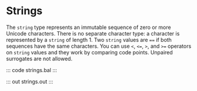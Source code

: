 # Strings

The `string` type represents an immutable sequence of zero or more Unicode characters. There is no separate character type: a character is represented by a `string` of length 1. Two `string` values are `==` if both sequences have the same characters. You can use `<`, `<=`, `>`, and `>=` operators on `string` values and they work by comparing code points. Unpaired surrogates are not allowed.

::: code strings.bal :::

::: out strings.out :::